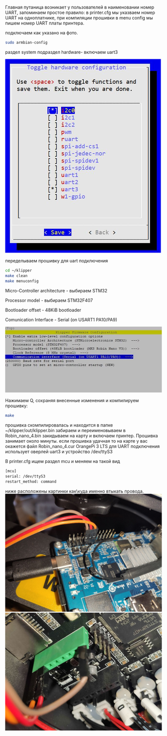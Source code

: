 Главная путаница возникает у пользователей в наименовании номер UART, запоминаем простое правило: в printer.cfg мы указваем номер UART на одноплатнике, при компиляции прошивки в menu config мы пишем номер UART платы принтера.

подключаем как указано на фото.

```bash
sudo armbian-config
```
 раздел system подраздел hardware-  включаем uart3 

![1](arm_conf.jpg)

переделываем прошивку для uart подключения

```bash
cd ~/klipper
make clean
make menuconfig
```
Micro-Controller architecture - выбираем STM32

Processor model - выбираем STM32F407

Bootloader offset - 48KiB bootloader

Comunication Interface - Serial (on USART1 PA10/PA9)

![1](menuconfig.jpg)

Нажимаем Q, сохраняя внесенные изменения и компилируем прошивку:

```bash
make
```
прошивка скомпилировалась и находится в папке ~/klipper/out/klipper.bin 
забираем и переименовываем в Robin_nano_4.bin закидываем на карту и включаем принтер. Прошивка занимает около минуты. если прошивка удачная то на карте у вас окажется файл Robin_nano_4.cur
OrangePi 3 LTS для UART подключения использует оверлей uart3 и устройство /dev/ttyS3

В printer.cfg  ищем раздел mcu и меняем на такой вид
```bash
[mcu]
serial: /dev/ttyS3
restart_method: command
```
ниже расположены картинки как\куда именно втыкать провода.
![1](pin_orange.jpg)
![2](pin_mcu.jpg)
